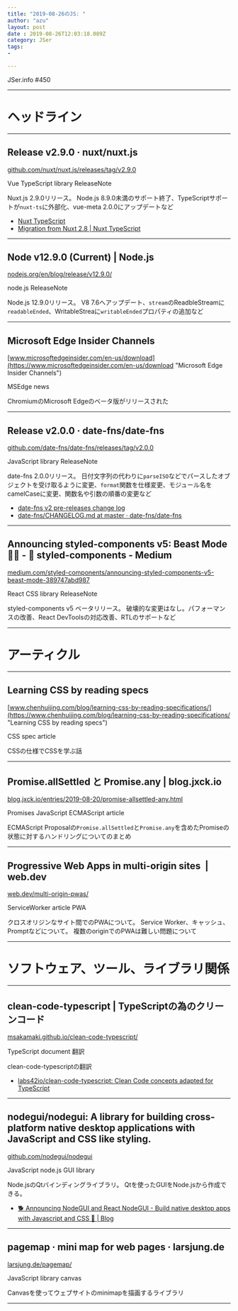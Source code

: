 ```yaml
---
title: "2019-08-26のJS: "
author: "azu"
layout: post
date : 2019-08-26T12:03:18.089Z
category: JSer
tags:
-

---
```


JSer.info #450

----

<h1 class="site-genre">ヘッドライン</h1>

----

## Release v2.9.0 · nuxt/nuxt.js
[github.com/nuxt/nuxt.js/releases/tag/v2.9.0](https://github.com/nuxt/nuxt.js/releases/tag/v2.9.0 "Release v2.9.0 · nuxt/nuxt.js")
<p class="jser-tags jser-tag-icon"><span class="jser-tag">Vue</span> <span class="jser-tag">TypeScript</span> <span class="jser-tag">library</span> <span class="jser-tag">ReleaseNote</span></p>

Nuxt.js 2.9.0リリース。
Node.js 8.9.0未満のサポート終了、TypeScriptサポートが`nuxt-ts`に外部化、vue-meta 2.0.0にアップデートなど

- [Nuxt TypeScript](https://typescript.nuxtjs.org/ "Nuxt TypeScript")
- [Migration from Nuxt 2.8 | Nuxt TypeScript](https://typescript.nuxtjs.org/migration.html "Migration from Nuxt 2.8 | Nuxt TypeScript")

----

## Node v12.9.0 (Current) | Node.js
[nodejs.org/en/blog/release/v12.9.0/](https://nodejs.org/en/blog/release/v12.9.0/ "Node v12.9.0 (Current) | Node.js")
<p class="jser-tags jser-tag-icon"><span class="jser-tag">node.js</span> <span class="jser-tag">ReleaseNote</span></p>

Node.js 12.9.0リリース。
V8 7.6へアップデート、`stream`のReadbleStreamに`readableEnded`、WritableStreaに`writableEnded`プロパティの追加など


----

## Microsoft Edge Insider Channels
[www.microsoftedgeinsider.com/en-us/download](https://www.microsoftedgeinsider.com/en-us/download "Microsoft Edge Insider Channels")
<p class="jser-tags jser-tag-icon"><span class="jser-tag">MSEdge</span> <span class="jser-tag">news</span></p>

ChromiumのMicrosoft Edgeのベータ版がリリースされた


----

## Release v2.0.0 · date-fns/date-fns
[github.com/date-fns/date-fns/releases/tag/v2.0.0](https://github.com/date-fns/date-fns/releases/tag/v2.0.0 "Release v2.0.0 · date-fns/date-fns")
<p class="jser-tags jser-tag-icon"><span class="jser-tag">JavaScript</span> <span class="jser-tag">library</span> <span class="jser-tag">ReleaseNote</span></p>

date-fns 2.0.0リリース。
日付文字列の代わりに`parseISO`などでパースしたオブジェクトを受け取るように変更、`format`関数を仕様変更、モジュール名をcamelCaseに変更、関数名や引数の順番の変更など

- [date-fns v2 pre-releases change log](http://example.com/ "date-fns v2 pre-releases change log")
- [date-fns/CHANGELOG.md at master · date-fns/date-fns](https://github.com/date-fns/date-fns/blob/master/CHANGELOG.md#200---2019-08-20 "date-fns/CHANGELOG.md at master · date-fns/date-fns")

----

## Announcing styled-components v5: Beast Mode 💪🔥 - 💅 styled-components - Medium
[medium.com/styled-components/announcing-styled-components-v5-beast-mode-389747abd987](https://medium.com/styled-components/announcing-styled-components-v5-beast-mode-389747abd987 "Announcing styled-components v5: Beast Mode 💪🔥 - 💅 styled-components - Medium")
<p class="jser-tags jser-tag-icon"><span class="jser-tag">React</span> <span class="jser-tag">CSS</span> <span class="jser-tag">library</span> <span class="jser-tag">ReleaseNote</span></p>

styled-components v5 ベータリリース。
破壊的な変更はなし。パフォーマンスの改善、React DevToolsの対応改善、RTLのサポートなど


----
<h1 class="site-genre">アーティクル</h1>

----

## Learning CSS by reading specs
[www.chenhuijing.com/blog/learning-css-by-reading-specifications/](https://www.chenhuijing.com/blog/learning-css-by-reading-specifications/ "Learning CSS by reading specs")
<p class="jser-tags jser-tag-icon"><span class="jser-tag">CSS</span> <span class="jser-tag">spec</span> <span class="jser-tag">article</span></p>

CSSの仕様でCSSを学ぶ話


----

## Promise.allSettled と Promise.any | blog.jxck.io
[blog.jxck.io/entries/2019-08-20/promise-allsettled-any.html](https://blog.jxck.io/entries/2019-08-20/promise-allsettled-any.html "Promise.allSettled と Promise.any | blog.jxck.io")
<p class="jser-tags jser-tag-icon"><span class="jser-tag">Promises</span> <span class="jser-tag">JavaScript</span> <span class="jser-tag">ECMAScript</span> <span class="jser-tag">article</span></p>

ECMAScript Proposalの`Promise.allSettled`と`Promise.any`を含めたPromiseの状態に対するハンドリングについてのまとめ


----

## Progressive Web Apps in multi-origin sites  |  web.dev
[web.dev/multi-origin-pwas/](https://web.dev/multi-origin-pwas/ "Progressive Web Apps in multi-origin sites  |  web.dev")
<p class="jser-tags jser-tag-icon"><span class="jser-tag">ServiceWorker</span> <span class="jser-tag">article</span> <span class="jser-tag">PWA</span></p>

クロスオリジンなサイト間でのPWAについて。
Service Worker、キャッシュ、Promptなどについて。
複数のoriginでのPWAは難しい問題について


----
<h1 class="site-genre">ソフトウェア、ツール、ライブラリ関係</h1>

----

## clean-code-typescript | TypeScriptの為のクリーンコード
[msakamaki.github.io/clean-code-typescript/](https://msakamaki.github.io/clean-code-typescript/ "clean-code-typescript | TypeScriptの為のクリーンコード")
<p class="jser-tags jser-tag-icon"><span class="jser-tag">TypeScript</span> <span class="jser-tag">document</span> <span class="jser-tag">翻訳</span></p>

clean-code-typescriptの翻訳

- [labs42io/clean-code-typescript: Clean Code concepts adapted for TypeScript](https://github.com/labs42io/clean-code-typescript "labs42io/clean-code-typescript: Clean Code concepts adapted for TypeScript")

----

## nodegui/nodegui: A library for building cross-platform native desktop applications with JavaScript and CSS like styling.
[github.com/nodegui/nodegui](https://github.com/nodegui/nodegui "nodegui/nodegui: A library for building cross-platform native desktop applications with JavaScript and CSS like styling.")
<p class="jser-tags jser-tag-icon"><span class="jser-tag">JavaScript</span> <span class="jser-tag">node.js</span> <span class="jser-tag">GUI</span> <span class="jser-tag">library</span></p>

Node.jsのQtバインディングライブラリ。
Qtを使ったGUIをNode.jsから作成できる。

- [🐕 Announcing NodeGUI and React NodeGUI - Build native desktop apps with Javascript and CSS 🎉 | Blog](https://blog.atulr.com/nodegui-intro/ "🐕 Announcing NodeGUI and React NodeGUI - Build native desktop apps with Javascript and CSS 🎉 | Blog")

----

## pagemap · mini map for web pages · larsjung.de
[larsjung.de/pagemap/](https://larsjung.de/pagemap/ "pagemap · mini map for web pages · larsjung.de")
<p class="jser-tags jser-tag-icon"><span class="jser-tag">JavaScript</span> <span class="jser-tag">library</span> <span class="jser-tag">canvas</span></p>

Canvasを使ってウェブサイトのminimapを描画するライブラリ


----
